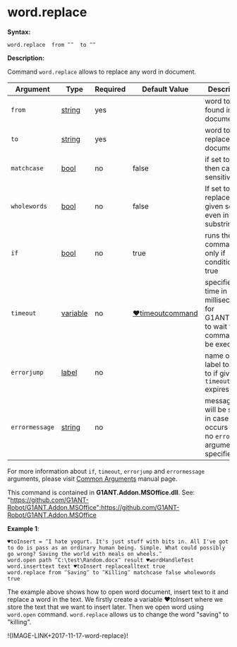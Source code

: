 # word.replace

**Syntax:**

```G1ANT
word.replace  from ‴‴  to ‴‴

```

**Description:**

Command `word.replace` allows to replace any word in document. 

| Argument | Type | Required | Default Value | Description |
| -------- | ---- | -------- | ------------- | ----------- |
|`from`| [string](https://github.com/G1ANT-Robot/G1ANT.Manual/blob/master/G1ANT-Language/Structures/bool.md) | yes |  |word to be found in document|
|`to`| [string](https://github.com/G1ANT-Robot/G1ANT.Manual/blob/master/G1ANT-Language/Structures/bool.md)  | yes |  | word to be replaced in document|
|`matchcase`| [bool](https://github.com/G1ANT-Robot/G1ANT.Manual/blob/master/G1ANT-Language/Structures/bool.md)  | no |false | if set to true, then case sensitive|
|`wholewords`| [bool](https://github.com/G1ANT-Robot/G1ANT.Manual/blob/master/G1ANT-Language/Structures/bool.md)  | no | false | If set to false, replaces given search even in substrings|
|`if`| [bool](https://github.com/G1ANT-Robot/G1ANT.Manual/blob/master/G1ANT-Language/Structures/bool.md) | no | true | runs the command only if condition is true |
|`timeout`| [variable](https://github.com/G1ANT-Robot/G1ANT.Manual/blob/master/G1ANT-Language/Special-Characters/variable.md) | no | [♥timeoutcommand](https://github.com/G1ANT-Robot/G1ANT.Manual/blob/master/G1ANT-Language/Variables/Special-Variables.md)  | specifies time in milliseconds for G1ANT.Robot to wait for the command to be executed |
|`errorjump` | [label](https://github.com/G1ANT-Robot/G1ANT.Manual/blob/master/G1ANT-Language/Structures/bool.md) | no | | name of the label to jump to if given `timeout` expires |
|`errormessage`| [string](https://github.com/G1ANT-Robot/G1ANT.Manual/blob/master/G1ANT-Language/Structures/bool.md) | no |  | message that will be shown in case error occurs and no `errorjump` argument is specified |

For more information about `if`, `timeout`, `errorjump` and `errormessage` arguments, please visit [Common Arguments](https://github.com/G1ANT-Robot/G1ANT.Manual/blob/master/G1ANT-Language/Common-Arguments.md)  manual page.

This command is contained in **G1ANT.Addon.MSOffice.dll**.
See: "https://github.com/G1ANT-Robot/G1ANT.Addon.MSOffice":https://github.com/G1ANT-Robot/G1ANT.Addon.MSOffice

**Example 1**:

```G1ANT
♥toInsert = ‴I hate yogurt. It's just stuff with bits in. All I've got to do is pass as an ordinary human being. Simple. What could possibly go wrong? Saving the world with meals on wheels.‴
word.open path ‴C:\test\Random.docx‴ result ♥wordHandleTest
word.inserttext text ♥toInsert replacealltext true
word.replace from ‴Saving‴ to ‴Killing‴ matchcase false wholewords true

```

The example above shows how to open word document, insert text to it and replace a word in the text. We firstly create a variable ♥toInsert where we store the text that we want to insert later. Then we open word using `word.open` command. `word.replace` allows us to change the word "saving" to "killing".

!{IMAGE-LINK+2017-11-17-word-replace}!